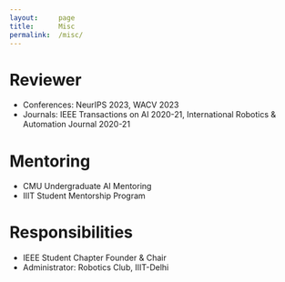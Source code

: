```yaml
---
layout:     page
title:      Misc
permalink:  /misc/
---
```


<style type="text/css">
    strong {
        color: #3498db;
        font-weight: 400;
    }
    blockquote {
        padding: 0px 23px;
    }
</style>

# Reviewer

- Conferences: NeurIPS 2023, WACV 2023
- Journals: IEEE Transactions on AI 2020-21, International Robotics & Automation Journal 2020-21 

# Mentoring

- CMU Undergraduate AI Mentoring
- IIIT Student Mentorship Program

# Responsibilities

- IEEE Student Chapter Founder & Chair
- Administrator: Robotics Club, IIIT-Delhi